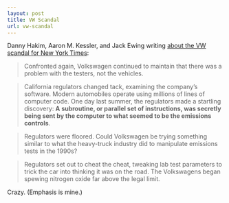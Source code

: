 ```yaml
---
layout: post
title: VW Scandal
url: vw-scandal
---
```


Danny Hakim, Aaron M. Kessler, and Jack Ewing writing [about the VW scandal for New York Times](http://www.nytimes.com/2015/09/27/business/as-vw-pushed-to-be-no-1-ambitions-fueled-a-scandal.html): 

> Confronted again, Volkswagen continued to maintain that there was a problem with the testers, not the vehicles.

> California regulators changed tack, examining the company’s software. Modern automobiles operate using millions of lines of computer code. One day last summer, the regulators made a startling discovery: **A subroutine, or parallel set of instructions, was secretly being sent by the computer to what seemed to be the emissions controls**.

> Regulators were floored. Could Volkswagen be trying something similar to what the heavy-truck industry did to manipulate emissions tests in the 1990s?

> Regulators set out to cheat the cheat, tweaking lab test parameters to trick the car into thinking it was on the road. The Volkswagens began spewing nitrogen oxide far above the legal limit.

Crazy. (Emphasis is mine.)